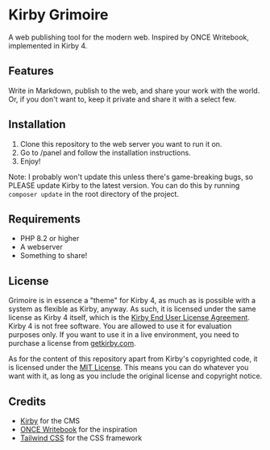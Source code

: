 # Kirby Grimoire

A web publishing tool for the modern web.
Inspired by ONCE Writebook, implemented in Kirby 4.

## Features

Write in Markdown, publish to the web, and share your work with the world.
Or, if you don't want to, keep it private and share it with a select few.

## Installation

1. Clone this repository to the web server you want to run it on.
2. Go to /panel and follow the installation instructions.
3. Enjoy!

Note: I probably won't update this unless there's game-breaking bugs, so PLEASE update Kirby to the latest version. You can do this by running `composer update` in the root directory of the project.

## Requirements

- PHP 8.2 or higher
- A webserver
- Something to share!

## License

Grimoire is in essence a "theme" for Kirby 4, as much as is possible with a system as flexible as Kirby, anyway.
As such, it is licensed under the same license as Kirby 4 itself, which is the [Kirby End User License Agreement](https://getkirby.com/license).
Kirby 4 is not free software. You are allowed to use it for evaluation purposes only. If you want to use it in a live environment, you need to purchase a license from [getkirby.com](https://getkirby.com).

As for the content of this repository apart from Kirby's copyrighted code, it is licensed under the [MIT License](https://opensource.org/licenses/MIT).
This means you can do whatever you want with it, as long as you include the original license and copyright notice.

## Credits

- [Kirby](https://getkirby.com) for the CMS
- [ONCE Writebook](https://once.com/writebook) for the inspiration
- [Tailwind CSS](https://tailwindcss.com) for the CSS framework
